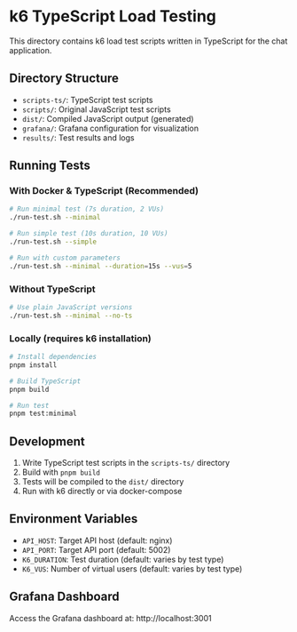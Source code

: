 # k6 TypeScript Load Testing

This directory contains k6 load test scripts written in TypeScript for the chat application.

## Directory Structure

- `scripts-ts/`: TypeScript test scripts
- `scripts/`: Original JavaScript test scripts
- `dist/`: Compiled JavaScript output (generated)
- `grafana/`: Grafana configuration for visualization
- `results/`: Test results and logs

## Running Tests

### With Docker & TypeScript (Recommended)

```bash
# Run minimal test (7s duration, 2 VUs)
./run-test.sh --minimal

# Run simple test (10s duration, 10 VUs)
./run-test.sh --simple

# Run with custom parameters
./run-test.sh --minimal --duration=15s --vus=5
```

### Without TypeScript

```bash
# Use plain JavaScript versions
./run-test.sh --minimal --no-ts
```

### Locally (requires k6 installation)

```bash
# Install dependencies
pnpm install

# Build TypeScript
pnpm build

# Run test
pnpm test:minimal
```

## Development

1. Write TypeScript test scripts in the `scripts-ts/` directory
2. Build with `pnpm build`
3. Tests will be compiled to the `dist/` directory
4. Run with k6 directly or via docker-compose

## Environment Variables

- `API_HOST`: Target API host (default: nginx)
- `API_PORT`: Target API port (default: 5002)
- `K6_DURATION`: Test duration (default: varies by test type)
- `K6_VUS`: Number of virtual users (default: varies by test type)

## Grafana Dashboard

Access the Grafana dashboard at: http://localhost:3001 